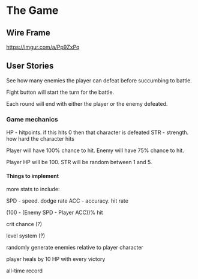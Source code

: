 #	The Game

##	Wire Frame

https://imgur.com/a/Pp9ZxPq

##	User Stories

See how many enemies the player can defeat before succumbing to battle.

Fight button will start the turn for the battle.

Each round will end with either the player or the enemy defeated.

###	Game mechanics

HP -	hitpoints. if this hits 0 then that character is defeated
STR - 	strength. how hard the character hits

Player will have 100% chance to hit. Enemy will have 75% chance to hit.

Player HP will be 100. STR will be random between 1 and 5.

####	Things to implement

more stats to include:

SPD - 	speed. dodge rate
ACC - 	accuracy. hit rate

(100 - (Enemy SPD - Player ACC))% hit

crit chance (?)

level system (?)

randomly generate enemies relative to player character

player heals by 10 HP with every victory

all-time record